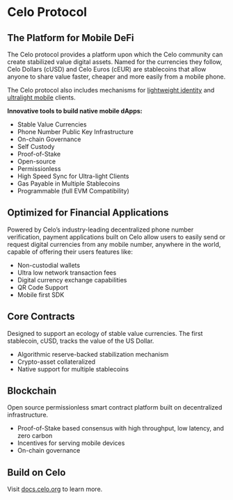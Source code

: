 # Celo Protocol

## **The Platform for Mobile DeFi**

The Celo protocol provides a platform upon which the Celo community can create stabilized value digital assets. Named for the currencies they follow, Celo Dollars (cUSD) and Celo Euros (cEUR) are stablecoins that allow anyone to share value faster, cheaper and more easily from a mobile phone.

The Celo protocol also includes mechanisms for [lightweight identity](../celo-codebase/protocol/identity) and [ultralight mobile](../celo-codebase/protocol/consensus/ultralight-sync) clients.

**Innovative tools to build native mobile dApps:**

* Stable Value Currencies
* Phone Number Public Key Infrastructure
* On-chain Governance
* Self Custody
* Proof-of-Stake
* Open-source 
* Permissionless
* High Speed Sync for Ultra-light Clients
* Gas Payable in Multiple Stablecoins 
* Programmable (full EVM Compatibility)

## **Optimized for Financial Applications**

Powered by Celo’s industry-leading decentralized phone number verification, payment applications built on Celo allow users to easily send or request digital currencies  from  any mobile number, anywhere in the world, capable of offering their users features like:

* Non-custodial wallets
* Ultra low network transaction fees
* Digital currency exchange capabilities 
* QR Code Support
* Mobile first SDK

## **Core Contracts**

Designed to support an ecology of stable value currencies. The first stablecoin, cUSD, tracks the value of the US Dollar.

* Algorithmic reserve-backed stabilization mechanism
* Crypto-asset collateralized
* Native support for multiple stablecoins

## **Blockchain**

Open source permissionless smart contract platform built on decentralized infrastructure.

* Proof-of-Stake based consensus with high throughput, low latency, and zero carbon
* Incentives for serving mobile devices
* On-chain governance

## **Build on Celo**

Visit [docs.celo.org](https://docs.celo.org/) to learn more.
